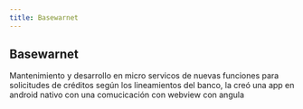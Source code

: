 ```yaml
---
title: Basewarnet
---
```


## Basewarnet

Mantenimiento y desarrollo en micro servicos de nuevas funciones para solicitudes de créditos según los lineamientos del banco, la creó una app en android nativo con una comucicación con webview con angula
